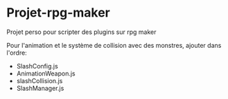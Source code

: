 # Projet-rpg-maker
Projet perso pour scripter des plugins sur rpg maker

Pour l'animation et le système de collision avec des monstres, ajouter dans l'ordre:

- SlashConfig.js
- AnimationWeapon.js
- slashCollision.js
- SlashManager.js
